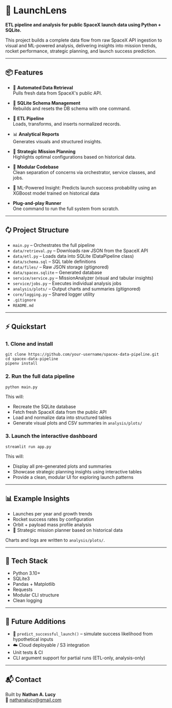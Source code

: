 # 🚀 LaunchLens

**ETL pipeline and analysis for public SpaceX launch data using Python + SQLite.**

This project builds a complete data flow from raw SpaceX API ingestion to visual and ML-powered analysis, delivering insights into mission trends, rocket performance, strategic planning, and launch success prediction.

---

## 📦 Features

- 🔄 **Automated Data Retrieval**  
  Pulls fresh data from SpaceX's public API.

- 🧱 **SQLite Schema Management**  
  Rebuilds and resets the DB schema with one command.

- 🧪 **ETL Pipeline**  
  Loads, transforms, and inserts normalized records.

- 📊 **Analytical Reports**  
  Generates visuals and structured insights.

- 🧠 **Strategic Mission Planning**  
  Highlights optimal configurations based on historical data.

- 🧰 **Modular Codebase**  
  Clean separation of concerns via orchestrator, service classes, and jobs.

- 🤖 ML-Powered Insight: Predicts launch success probability using an XGBoost model trained on historical data

- **Plug-and-play Runner**  
  One command to run the full system from scratch.

---

## 🗘️ Project Structure

- `main.py` – Orchestrates the full pipeline
- `data/retrieval.py` – Downloads raw JSON from the SpaceX API
- `data/etl.py` – Loads data into SQLite (DataPipeline class)
- `data/schema.sql` – SQL table definitions
- `data/files/` – Raw JSON storage (gitignored)
- `data/spacex.sqlite` – Generated database
- `service/service.py` – MissionAnalyzer (visual and tabular insights)
- `service/jobs.py` – Executes individual analysis jobs
- `analysis/plots/` – Output charts and summaries (gitignored)
- `core/logging.py` – Shared logger utility
- `.gitignore`
- `README.md`

---

## ⚡ Quickstart

### 1. Clone and install

    git clone https://github.com/your-username/spacex-data-pipeline.git
    cd spacex-data-pipeline
    pipenv install

### 2. Run the full data pipeline

    python main.py

This will:

- Recreate the SQLite database  
- Fetch fresh SpaceX data from the public API  
- Load and normalize data into structured tables  
- Generate visual plots and CSV summaries in `analysis/plots/`

### 3. Launch the interactive dashboard

    streamlit run app.py

This will:

- Display all pre-generated plots and summaries  
- Showcase strategic planning insights using interactive tables  
- Provide a clean, modular UI for exploring launch patterns

---

## 📊 Example Insights

- Launches per year and growth trends  
- Rocket success rates by configuration  
- Orbit + payload mass profile analysis  
- 🧠 Strategic mission planner based on historical data  

Charts and logs are written to `analysis/plots/`.

---

## 🧪 Tech Stack

- Python 3.10+
- SQLite3
- Pandas + Matplotlib
- Requests
- Modular CLI structure
- Clean logging

---

## 💪 Future Additions

- 🔮 `predict_successful_launch()` – simulate success likelihood from hypothetical inputs  
- ☁️ Cloud deployable / S3 integration
- Unit tests & CI   
- CLI argument support for partial runs (ETL-only, analysis-only)

---

## 📬 Contact

Built by **Nathan A. Lucy**  
📧 nathanalucy@gmail.com